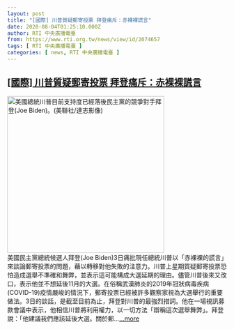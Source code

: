 ```yaml
---
layout: post
title: "[國際] 川普質疑郵寄投票 拜登痛斥：赤裸裸謊言"
date: 2020-08-04T01:25:10.000Z
author: RTI 中央廣播電臺
from: https://www.rti.org.tw/news/view/id/2074657
tags: [ RTI 中央廣播電臺 ]
categories: [ news, RTI 中央廣播電臺 ]
---
```

<!--1596504310000-->
[[國際] 川普質疑郵寄投票 拜登痛斥：赤裸裸謊言](https://www.rti.org.tw/news/view/id/2074657)
------

<div>
<img src="https://static.rti.org.tw/assets/thumbnails/2020/05/13/10046582ea5ef41a4ad558b835e89a02.jpg" width="360" alt="美國總統川普目前支持度已經落後民主黨的競爭對手拜登(Joe Biden)。(美聯社/達志影像)" title="美國總統川普目前支持度已經落後民主黨的競爭對手拜登(Joe Biden)。(美聯社/達志影像)"><br>美國民主黨總統候選人拜登(Joe Biden)3日痛批現任總統川普以「赤裸裸的謊言」來談論郵寄投票的問題，藉以轉移對他失敗的注意力。川普上星期質疑郵寄投票恐怕造成選舉不準確和舞弊，並表示這可能構成大選延期的理由。儘管川普後來又改口，表示他並不想延後11月的大選。在俗稱武漢肺炎的2019年冠狀病毒疾病(COVID-19)疫情嚴峻的情況下，郵寄投票已經被許多觀察家視為大選舉行的重要做法。3日的談話，是截至目前為止，拜登對川普的最強烈措詞。他在一場視訊募款會議中表示，他相信川普將利用權力，以一切方法「辯稱這次選舉舞弊」。拜登說：「他建議我們應該延後大選。關於郵...<a target="_blank" href="https://www.rti.org.tw/news/view/id/2074657">...more</a>
</div>
